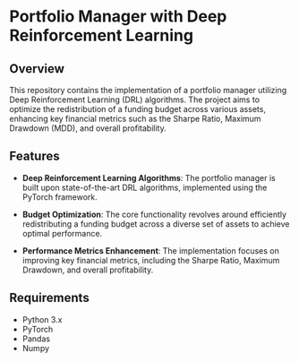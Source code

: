 # Portfolio Manager with Deep Reinforcement Learning

## Overview

This repository contains the implementation of a portfolio manager utilizing Deep Reinforcement Learning (DRL) algorithms. The project aims to optimize the redistribution of a funding budget across various assets, enhancing key financial metrics such as the Sharpe Ratio, Maximum Drawdown (MDD), and overall profitability.

## Features

- **Deep Reinforcement Learning Algorithms**: The portfolio manager is built upon state-of-the-art DRL algorithms, implemented using the PyTorch framework.

- **Budget Optimization**: The core functionality revolves around efficiently redistributing a funding budget across a diverse set of assets to achieve optimal performance.

- **Performance Metrics Enhancement**: The implementation focuses on improving key financial metrics, including the Sharpe Ratio, Maximum Drawdown, and overall profitability.

## Requirements

- Python 3.x
- PyTorch
- Pandas
- Numpy
